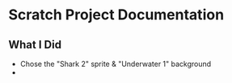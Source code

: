 # Scratch Project Documentation

## What I Did

- Chose the "Shark 2" sprite & "Underwater 1" background
- 
